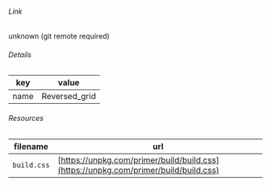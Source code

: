 <!--
https://pypi.org/project/jsfiddle-readme/
-->


###### Link
unknown (git remote required)

###### Details
key|value
-|-
name|Reversed_grid

###### Resources
filename|url
-|-
`build.css`|[https://unpkg.com/primer/build/build.css](https://unpkg.com/primer/build/build.css)